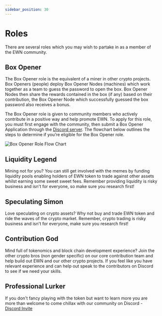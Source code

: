 ```yaml
---
sidebar_position: 30
---
```


# Roles

There are several roles which you may wish to partake in as a member of the EWN community.

## Box Opener

The Box Opener role is the equivalent of a miner in other crypto projects. Box Openers (people) deploy Box Opener Nodes (machines) which work together as a team to guess the password to open the box. Box Opener Nodes then share the rewards contained in the box (if any) based on their contribution, the Box Opener Node which successfully guessed the box password also receives a bonus.

The Box Opener role is given to community members who actively contribute in a positive way and help promote EWN. To apply for this role, you must first engage with the community, then submit a Box Opener Application through the [Discord server](https://discord.gg/GechF7dFHZ). The flowchart below outlines the steps to determine if you’re eligible for the Box Opener role.

![Box Opener Role Flow Chart](https://docs.erwin.lol/img/box_opener_role_flowchart.png "Box Opener Role Flow Chart")

## Liquidity Legend

Mining not for you? You can still get involved with the memes by funding liquidity pools enabling holders of EWN token to trade against other assets whilst earning some sweet sweet fees. Remember providing liquidity is risky business and isn't for everyone, so make sure you research first!

## Speculating Simon

Love speculating on crypto assets? Why not buy and trade EWN token and ride the waves of the crypto market. Remember, crypto trading is risky business and isn't for everyone, make sure you research first!

## Contribution God

Mind full of tokenomics and block chain development experience? Join the other crypto bros (non gender specific) on our core contribution team and help build out EWN and our other crypto projects. If you feel like you have relevant experience and can help out speak to the contributors on Discord to see if we need your skills.

## Professional Lurker

If you don't fancy playing with the token but want to learn more you are more than welcome to come chillax with our community on Discord - <a href="https://discord.gg/GechF7dFHZ" target="_blank">Discord Invite</a>
